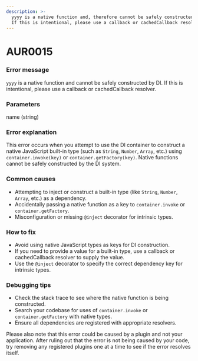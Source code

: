 ```yaml
---
description: >-
  yyyy is a native function and, therefore cannot be safely constructed by DI.
  If this is intentional, please use a callback or cachedCallback resolver.
---
```


# AUR0015

### **Error message**

`yyyy` is a native function and cannot be safely constructed by DI. If this is intentional, please use a callback or cachedCallback resolver.

### **Parameters**

name (string)

### Error explanation

This error occurs when you attempt to use the DI container to construct a native JavaScript built-in type (such as `String`, `Number`, `Array`, etc.) using `container.invoke(key)` or `container.getFactory(key)`. Native functions cannot be safely constructed by the DI system.

### Common causes

- Attempting to inject or construct a built-in type (like `String`, `Number`, `Array`, etc.) as a dependency.
- Accidentally passing a native function as a key to `container.invoke` or `container.getFactory`.
- Misconfiguration or missing `@inject` decorator for intrinsic types.

### How to fix

- Avoid using native JavaScript types as keys for DI construction.
- If you need to provide a value for a built-in type, use a callback or cachedCallback resolver to supply the value.
- Use the `@inject` decorator to specify the correct dependency key for intrinsic types.

### Debugging tips

- Check the stack trace to see where the native function is being constructed.
- Search your codebase for uses of `container.invoke` or `container.getFactory` with native types.
- Ensure all dependencies are registered with appropriate resolvers.

Please also note that this error could be caused by a plugin and not your application. After ruling out that the error is not being caused by your code, try removing any registered plugins one at a time to see if the error resolves itself.

